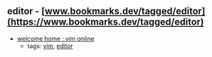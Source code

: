 editor - [www.bookmarks.dev/tagged/editor](https://www.bookmarks.dev/tagged/editor)
---
* [welcome home : vim online](https://www.vim.org/)
    * tags: [vim](../tagged/vim.md), [editor](../tagged/editor.md)
